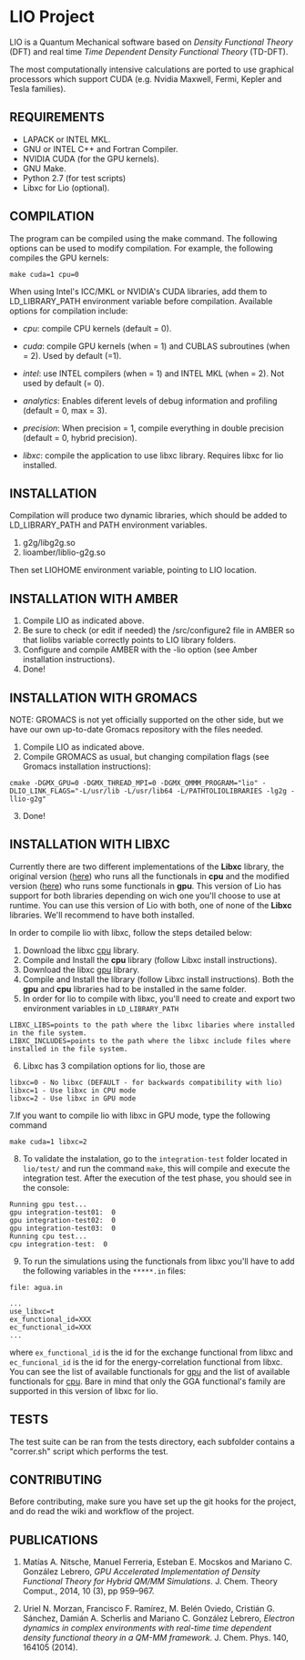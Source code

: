 LIO Project
============

LIO is a Quantum Mechanical software based on _Density Functional Theory_ (DFT) and real time _Time Dependent Density Functional Theory_ (TD-DFT).

The most computationally intensive calculations are ported to use graphical processors which support CUDA
(e.g. Nvidia Maxwell, Fermi, Kepler and Tesla families).

REQUIREMENTS
------------

* LAPACK or INTEL MKL.
* GNU or INTEL C++ and Fortran Compiler.
* NVIDIA CUDA (for the GPU kernels).
* GNU Make.
* Python 2.7 (for test scripts)
* Libxc for Lio (optional).

COMPILATION
------------

The program can be compiled using the make command. The following options can be used to modify
compilation. For example, the following compiles the GPU kernels:

```
make cuda=1 cpu=0
```

When using Intel's ICC/MKL or NVIDIA's CUDA libraries, add them to LD\_LIBRARY\_PATH environment variable before compilation. Available options for compilation include:

* _cpu_: compile CPU kernels (default = 0).

* _cuda_: compile GPU kernels (when = 1) and CUBLAS subroutines (when = 2). Used by default (=1).

* _intel_: use INTEL compilers (when = 1) and INTEL MKL (when = 2). Not used by default (= 0).

* _analytics_: Enables diferent levels of debug information and profiling (default = 0, max = 3).

* _precision_: When precision = 1, compile everything in double precision (default = 0, hybrid precision).

* _libxc_: compile the application to use libxc library. Requires libxc for lio installed.

INSTALLATION
------------

Compilation will produce two dynamic libraries, which should be added to LD\_LIBRARY\_PATH and PATH environment variables.

  1. g2g/libg2g.so
  2. lioamber/liblio-g2g.so

Then set LIOHOME environment variable, pointing to LIO location.

INSTALLATION WITH AMBER
-----------------------

  1. Compile LIO as indicated above. 
  2. Be sure to check (or edit if needed) the /src/configure2 file in AMBER so that liolibs variable correctly points to LIO library folders.
  3. Configure and compile AMBER with the -lio option (see Amber installation instructions).
  4. Done!

INSTALLATION WITH GROMACS
-------------------------

NOTE: GROMACS is not yet officially supported on the other side, but we have our own up-to-date Gromacs repository with the files needed.
  1. Compile LIO as indicated above.
  2. Compile GROMACS as usual, but changing compilation flags (see Gromacs installation instructions):
```
cmake -DGMX_GPU=0 -DGMX_THREAD_MPI=0 -DGMX_QMMM_PROGRAM="lio" -DLIO_LINK_FLAGS="-L/usr/lib -L/usr/lib64 -L/PATHTOLIOLIBRARIES -lg2g -llio-g2g"
```
  3. Done!

INSTALLATION WITH LIBXC
-----------------------
Currently there are two different implementations of the __Libxc__ library, the original version ([here](http://www.tddft.org/programs/libxc/download/)) who
runs all the functionals in __cpu__ and the modified version ([here](https://gitlab.com/eduarditoperez/libxc/tree/cuda-integration)) who
runs some functionals in __gpu__.
This version of Lio has support for both libraries depending on wich one you'll choose to use at runtime.
You can use this version of Lio with both, one of none of the __Libxc__ libraries. We'll recommend to have both installed.

In order to compile lio with libxc, follow the steps detailed below:

  1. Download the libxc [cpu](http://www.tddft.org/programs/libxc/download/) library.
  2. Compile and Install the __cpu__ library (follow Libxc install instructions).
  3. Download the libxc [gpu](https://gitlab.com/eduarditoperez/libxc/tree/cuda-integration) library.
  4. Compile and Install the library (follow Libxc install instructions). Both the __gpu__ and __cpu__ libraries had to be installed in the same folder.
  5. In order for lio to compile with libxc, you'll need to create and export two environment variables in `LD_LIBRARY_PATH`
```
LIBXC_LIBS=points to the path where the libxc libaries where installed in the file system.
LIBXC_INCLUDES=points to the path where the libxc include files where installed in the file system.
```
  6. Libxc has 3 compilation options for lio, those are
```
libxc=0 - No libxc (DEFAULT - for backwards compatibility with lio)
libxc=1 - Use libxc in CPU mode
libxc=2 - Use libxc in GPU mode
```
  7.If you want to compile lio with libxc in GPU mode, type the following command
```
make cuda=1 libxc=2
```
  8. To validate the instalation, go to the `integration-test` folder located in `lio/test/` and run the command `make`, this will
compile and execute the integration test. After the execution of the test phase, you should see in the console:
```
Running gpu test...
gpu integration-test01:  0
gpu integration-test02:  0
gpu integration-test03:  0
Running cpu test...
cpu integration-test:  0
```
  9. To run the simulations using the functionals from libxc you'll have to add the following variables in the `*****.in` files:
```
file: agua.in

...
use_libxc=t
ex_functional_id=XXX
ec_functional_id=XXX
...
```
where `ex_functional_id` is the id for the exchange functional from libxc and `ec_funcional_id` is the id
for the energy-correlation functional from libxc. You can see the list of available functionals for [gpu](https://github.com/MALBECC/lio/wiki/Libxc-available-functionals-for-GPU-version#functionals-for-gpu-version)
and the list of available functionals for [cpu](https://github.com/MALBECC/lio/wiki/Libxc-available-functionals-for-CPU#functionals-for-cpu-version).
Bare in mind that only the GGA functional's family are supported in this version of libxc for lio.


TESTS
-----

The test suite can be ran from the tests directory, each subfolder contains a "correr.sh" script which performs the test.


CONTRIBUTING
------------

Before contributing, make sure you have set up the git hooks for the project, and do read the wiki and workflow of the project.

PUBLICATIONS
------------

1. Matías A. Nitsche, Manuel Ferreria, Esteban E. Mocskos and Mariano C. González Lebrero, _GPU Accelerated Implementation of Density Functional Theory for Hybrid QM/MM Simulations_. J. Chem. Theory Comput., 2014, 10 (3), pp 959–967.

2.  Uriel N. Morzan, Francisco F. Ramírez, M. Belén Oviedo, Cristián G. Sánchez, Damián A. Scherlis and Mariano C. González Lebrero, _Electron dynamics in complex environments with real-time time dependent density functional theory in a QM-MM framework_. J. Chem. Phys. 140, 164105 (2014).
